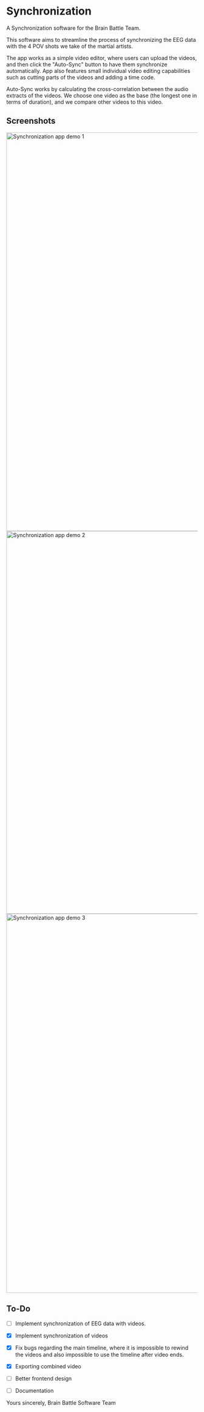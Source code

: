 # Synchronization
A Synchronization software for the Brain Battle Team.

This software aims to streamline the process of synchronizing the EEG data with the 4 POV shots we take of the martial artists.

The app works as a simple video editor, where users can upload the videos, and then click the "Auto-Sync" button to have them synchronize automatically. App also features small individual video editing capabilities such as cutting parts of the videos and adding a time code.

Auto-Sync works by calculating the cross-correlation between the audio extracts of the videos. We choose one video as the base (the longest one in terms of duration), and we compare other videos to this video.

## Screenshots

<img width="1920" height="1051" alt="Synchronization app demo 1" src="https://github.com/user-attachments/assets/3c7d4621-b08a-44de-b184-b0d8a776c46a" />
<img width="1920" height="1009" alt="Synchronization app demo 2" src="https://github.com/user-attachments/assets/38df7108-411d-4f33-bf14-ea80b3a75529" />
<img width="1918" height="1000" alt="Synchronization app demo 3" src="https://github.com/user-attachments/assets/91443b07-72ac-4257-b218-91013af13811" />



## To-Do
- [ ] Implement synchronization of EEG data with videos.
- [x] Implement synchronization of videos
- [x] Fix bugs regarding the main timeline, where it is impossible to rewind the videos and also impossible to use the timeline after video ends.
- [x] Exporting combined video
- [ ] Better frontend design
- [ ] Documentation


Yours sincerely,
Brain Battle Software Team
